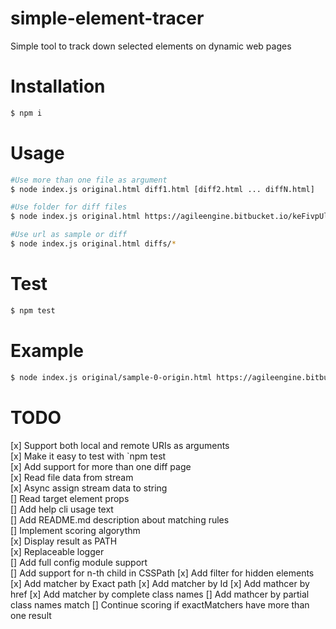 # simple-element-tracer
Simple tool to track down selected elements on dynamic web pages

# Installation
```sh
$ npm i
```

# Usage

```sh
#Use more than one file as argument
$ node index.js original.html diff1.html [diff2.html ... diffN.html]

#Use folder for diff files
$ node index.js original.html https://agileengine.bitbucket.io/keFivpUlPMtzhfAy/samples/sample-0-origin.html

#Use url as sample or diff
$ node index.js original.html diffs/*
```
# Test
```sh
$ npm test
```

# Example 
```sh
$ node index.js original/sample-0-origin.html https://agileengine.bitbucket.io/keFivpUlPMtzhfAy/samples/sample-0-origin.html https://agileengine.bitbucket.io/keFivpUlPMtzhfAy/samples/sample-2-container-and-clone.html https://agileengine.bitbucket.io/keFivpUlPMtzhfAy/samples/sample-3-the-escape.html samples/*
```

# TODO
[x] Support both local and remote URIs as arguments  
[x] Make it easy to test with `npm test  
[x] Add support for more than one diff page  
[x] Read file data from stream  
[x] Async assign stream data to string  
[] Read target element props  
[] Add help cli usage text  
[] Add README.md description about matching rules  
[] Implement scoring algorythm  
[x] Display result as PATH  
[x] Replaceable logger  
[] Add full config module support  
[] Add support for n-th child in CSSPath
[x] Add filter for hidden elements
[x] Add matcher by Exact path
[x] Add matcher by Id
[x] Add mathcer by href
[x] Add matcher by complete class names
[] Add mathcer by partial class names match
[] Continue scoring if exactMatchers have more than one result
